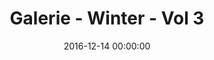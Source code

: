 ---
title: Galerie - Winter - Vol 3
date: 2016-12-14 00:00:00
summary_markdown: 'Assael Gem Baroque South Sea Cultured Pearl Necklace featured in the Winter Issue of Galerie.&nbsp;'
featured_image: /uploads/2016-12-03.jpg
---